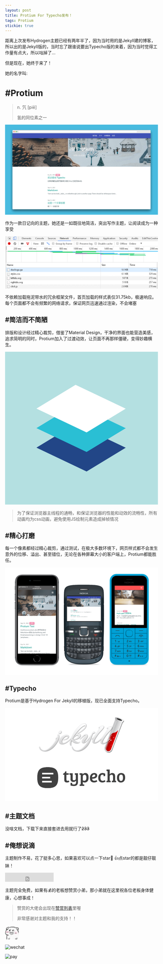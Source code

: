 ```yaml
---
layout: post
title: Protium For Typecho发布！
tags: Protium
stickie: true
---
```


距离上次发布Hydrogen主题已经有两年半了，因为当时用的是Jekyll建的博客，所以出的是Jekyll版的，当时忘了跟谁说要出Typecho版的来着，因为当时觉得工作量有点大，所以咕掉了…

但是现在，她终于来了！

她的名字叫:

# #Protium

> n. 氕 [piē]
>
> 氢的同位素之一

![预览][1]

作为一款日记向的主题，她还是一如既往地简洁，突出写作主题，让阅读成为一种享受

![文件][2]

不依赖加载拖泥带水的冗余框架文件，首页加载的样式表仅31.75kb，极速响应。每个页面都不会有频繁的网络请求，保证网页迅速通过渲染，不会堵塞

## #简洁而不简陋
排版和设计经过精心裁剪，借鉴了Material Design，干净的界面也能营造美感，追求简明的同时，Protium加入了过渡动效，让页面不再那样僵硬，变得妙趣横生。

![MD][3]


> 为了保证浏览器主线程的通畅，和保证浏览器的性能和动效的流畅性，所有动画均为css动画，避免使用JS绘制元素造成掉帧情况

## #精心打磨

每一个像素都经过精心裁剪，通过测试，在极大多数环境下，网页样式都不会发生意外的位移、溢出、甚至错位，无论在各种屏幕大小的客户端上，Protium都能胜任。

![自适应][4]

## #Typecho

Protium是基于Hydrogen For Jekyll的移植版，现已全面支持Typecho。

![Jekyll&Typeccho][5]

## #主题文档

没啥文档，下载下来直接套进去用就行了~~233~~

## #俺想说滴

主题制作不易，花了挺多心思，如果喜欢可以点一下star🦆 :+1:点star的都是靓仔靓妹！

<iframe src="https://ghbtns.com/github-btn.html?user=link9596&repo=Protium&type=star&count=true&size=large" frameborder="0" scrolling="0" width="160px" height="30px"></iframe>

主题完全免费，如果有💰的老板想赞赏小弟，那小弟就在这里祝各位老板身体健康，心想事成！

> 赞赏的大佬会出现在[赞赏列表](http://atlinker.cn/2019/02/20/Hydrogen-theme.html)里喔
>
> 非常感谢对主题和我的支持！！

![嘻嘻][6]

![wechat](https://atlinker.cn/pay/wechat.png)

![pay](https://atlinker.cn/pay/apay.png)

[1]: /usrimg/2021-9-17-protium-preview.png
[2]: /usrimg/2021-9-17-protium-file.png
[3]: /usrimg/2021-9-17-protium-md.png
[4]: /usrimg/2021-9-17-protium-auto.png
[5]: /usrimg/2021-9-17-protium-tyje.png
[6]: /usrimg/2021-9-17-protium-smile.jpg
